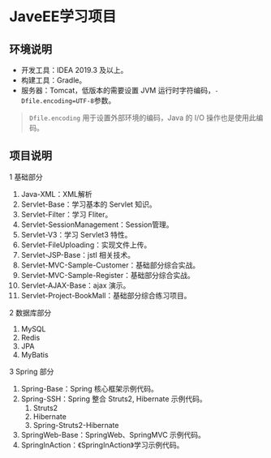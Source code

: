 # JaveEE学习项目

## 环境说明

- 开发工具：IDEA 2019.3 及以上。
- 构建工具：Gradle。
- 服务器：Tomcat，低版本的需要设置 JVM 运行时字符编码，`-Dfile.encoding=UTF-8`参数。

>`Dfile.encoding` 用于设置外部环境的编码，Java 的 I/O 操作也是使用此编码。

## 项目说明

1 基础部分

1. Java-XML：XML解析
2. Servlet-Base：学习基本的 Servlet 知识。
3. Servlet-Filter：学习 Fliter。
4. Servlet-SessionManagement：Session管理。
5. Servlet-V3：学习 Servlet3 特性。
6. Servlet-FileUploading：实现文件上传。
7. Servlet-JSP-Base：jstl 相关技术。
8. Servlet-MVC-Sample-Customer：基础部分综合实战。
9. Servlet-MVC-Sample-Register：基础部分综合实战。
10. Servlet-AJAX-Base：ajax 演示。
11. Servlet-Project-BookMall：基础部分综合练习项目。

2 数据库部分

1. MySQL
2. Redis
3. JPA
4. MyBatis

3 Spring 部分

1. Spring-Base：Spring 核心框架示例代码。
2. Spring-SSH：Spring 整合 Struts2, Hibernate 示例代码。
   1. Struts2
   2. Hibernate
   3. Spring-Struts2-Hibernate
3. SpringWeb-Base：SpringWeb、SpringMVC 示例代码。
4. SpringInAction：《SpringInAction》学习示例代码。
